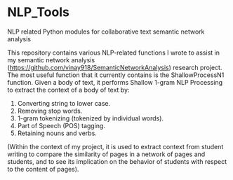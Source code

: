 # NLP_Tools
NLP related Python modules for collaborative text semantic network analysis 

This repository contains various NLP-related functions I wrote to assist in my semantic network analysis (https://github.com/vinay918/SemanticNetworkAnalysis) research project. The most useful function that it currently contains is the ShallowProcessN1 function. Given a body of text, it performs Shallow 1-gram NLP Processing to extract the context of a body of text by:
1. Converting string to lower case.
2. Removing stop words.
3. 1-gram tokenizing (tokenized by individual words).
4. Part of Speech (POS) tagging.
5. Retaining nouns and verbs.

(Within the context of my project, it is used to extract context from student writing to compare the similarity of pages in a network of pages and students, and to see its implication on the behavior of students with respect to the content of pages).
